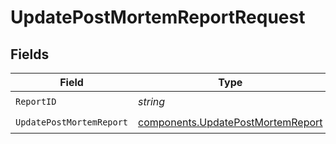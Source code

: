 # UpdatePostMortemReportRequest


## Fields

| Field                                                                                  | Type                                                                                   | Required                                                                               | Description                                                                            |
| -------------------------------------------------------------------------------------- | -------------------------------------------------------------------------------------- | -------------------------------------------------------------------------------------- | -------------------------------------------------------------------------------------- |
| `ReportID`                                                                             | *string*                                                                               | :heavy_check_mark:                                                                     | N/A                                                                                    |
| `UpdatePostMortemReport`                                                               | [components.UpdatePostMortemReport](../../models/components/updatepostmortemreport.md) | :heavy_check_mark:                                                                     | N/A                                                                                    |